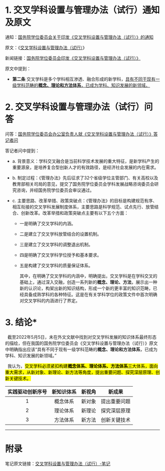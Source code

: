 # 1. 交叉学科设置与管理办法（试行）通知及原文
通知：[国务院学位委员会关于印发《交叉学科设置与管理办法（试行）》的通知](http://www.moe.gov.cn/srcsite/A22/s7065/202112/t20211203_584501.html)

原文：《[交叉学科设置与管理办法（试行）](http://www.moe.gov.cn/srcsite/A22/s7065/202112/W020211203611452873550.docx)》

新闻链接：[国务院学位委员会印发《交叉学科设置与管理办法（试行）》](https://m.thepaper.cn/baijiahao_15721326)

原文中提到：
- **第二条** 交叉学科是多个学科相互渗透、融合形成的新学科，<u>具有不同于现有一级学科范畴的**概念、理论和方法体系**，已成为学科、知识发展的新领域。</u>


# 2. 交叉学科设置与管理办法（试行）问答
问答：[国务院学位委员会办公室负责人就《交叉学科设置与管理办法（试行）》答记者问](http://www.moe.gov.cn/jyb_xwfb/s271/202112/t20211206_584975.html)

答记者问中提到：

- a. 背景意义：学科交叉融合是当前科学技术发展的重大特征，是新学科产生的重要源泉，是培养复合型创新人才的有效路径，是经济社会发展的内在需求。

- b. 制定过程：《管理办法》先后征求了32个省级学位主管部门、有关高校以及教育部相关司局的意见，提交了国务院学位委员会学科发展战略咨询委员会研究咨询，并经国务院学位委员会审议通过。

- c. 主要思路、改革举措、政策突破点：《管理办法》的目标是构建规范有序、相互衔接的交叉学科发展制度体系，主要思路是科学规范、试点先行、放管结合、创新改革。改革举措和政策突破点主要有以下五个方面：
  - 一是明确了交叉学科的内涵。
  - 二是建立了交叉学科放管结合的设置机制。
  - 三是建立了交叉学科的调整退出机制。
  - 四是明确了交叉学科学位授予和基本要求。
  - 五是构建了交叉学科的质量保证体系。
  
    其中，在明确了交叉学科的内涵中，明确提出，交叉学科是在学科交叉的基础上，通过深入交融，创造一系列新的**概念、理论、方法**，展示出一种新的认识论，构架出新的知识结构，形成一个新的更丰富的知识范畴，已经具备成熟学科的各种特征。这是在有关学科学位的政策文件中首次明确对交叉学科的内涵进行了界定。


# 3. 结论*
&nbsp;&nbsp;截至2022年5月5日，未在外文文献中找到对交叉学科发展的知识体系最终形态的描绘，但在我国的国务院学位委员会《交叉学科设置与管理办法（试行）》原文中明确指出应该“具有不同于现有一级学科范畴的**概念、理论和方法体系**，已成为学科、知识发展的新领域。”

&nbsp;&nbsp;我认为，<mark>交叉学科必须紧扣构建**概念体系、理论体系、方法体系**三大体系，面向重大需求，从新对象、新理论、新方法等角度，提出重要问题、探究深层原理、创新关键技术。</mark>

| **实践驱动创新序号** | **新知识体系** | **新视角** |  **新成果**  |
| :------------------: | :------------: | :--------: | :----------: |
|          1           |    概念体系    |   新对象   | 提出重要问题 |
|          2           |    理论体系    |   新理论   | 探究深层原理 |
|          3           |    方法体系    |   新方法   | 创新关键技术 |

---
# 附录
笔记原文链接：[交叉学科设置与管理办法（试行）-笔记](https://shimo.im/docs/vVAXVzxXblF2R0qm)

